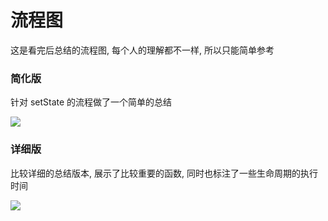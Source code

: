 # 流程图

这是看完后总结的流程图, 每个人的理解都不一样, 所以只能简单参考

### 简化版

针对 setState 的流程做了一个简单的总结

<img src="https://assets.qinmei.org/web/images/react/setState.jpeg">

### 详细版

比较详细的总结版本, 展示了比较重要的函数, 同时也标注了一些生命周期的执行时间

<img src="https://assets.qinmei.org/web/images/react/process.jpg">
